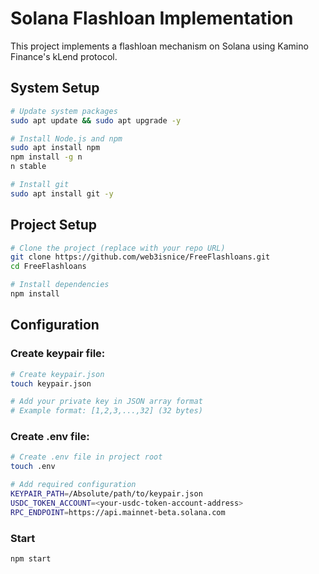 # Solana Flashloan Implementation

This project implements a flashloan mechanism on Solana using Kamino Finance's kLend protocol.

## System Setup

```sh
# Update system packages
sudo apt update && sudo apt upgrade -y

# Install Node.js and npm 
sudo apt install npm
npm install -g n
n stable

# Install git
sudo apt install git -y
```

## Project Setup

```sh
# Clone the project (replace with your repo URL)
git clone https://github.com/web3isnice/FreeFlashloans.git
cd FreeFlashloans

# Install dependencies
npm install 
```

## Configuration

### Create keypair file:

```sh
# Create keypair.json
touch keypair.json

# Add your private key in JSON array format
# Example format: [1,2,3,...,32] (32 bytes)
```

### Create .env file:

```sh
# Create .env file in project root
touch .env

# Add required configuration
KEYPAIR_PATH=/Absolute/path/to/keypair.json
USDC_TOKEN_ACCOUNT=<your-usdc-token-account-address> 
RPC_ENDPOINT=https://api.mainnet-beta.solana.com 
```

### Start

```bash
npm start
```
